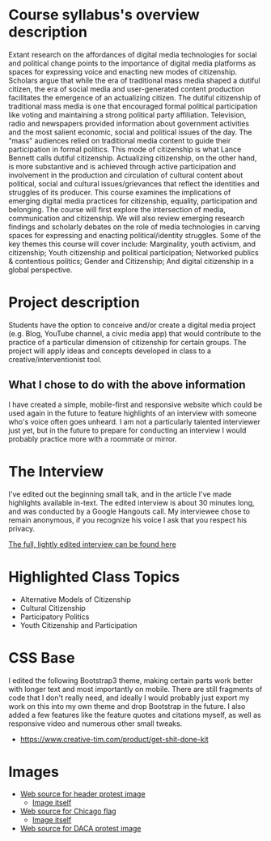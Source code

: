 # Course syllabus's overview description
Extant research on the affordances of digital media technologies for social and political change points to the importance of digital media platforms as spaces for expressing voice and enacting new modes of citizenship. Scholars argue that while the era of traditional mass media shaped a dutiful citizen, the era of social media and user-generated content production facilitates the emergence of an actualizing citizen. The dutiful citizenship of traditional mass media is one that encouraged formal political participation like voting and maintaining a strong political party affiliation. Television, radio and newspapers provided information about government activities and the most salient economic, social and political issues of the day. The “mass” audiences relied on traditional media content to guide their participation in formal politics. This mode of citizenship is what Lance Bennett calls dutiful citizenship. Actualizing citizenship, on the other hand, is more substantive and is achieved through active participation and involvement in the production and circulation of cultural content about political, social and cultural issues/grievances that reflect the identities and struggles of its producer.
This course examines the implications of emerging digital media practices for citizenship, equality, participation and belonging. The course will first explore the intersection of media, communication and citizenship. We will also review emerging research findings and scholarly debates on the role of media technologies in carving spaces for expressing and enacting political/identity struggles. Some of the key themes this course will cover include: Marginality, youth activism, and citizenship; Youth citizenship and political participation; Networked publics & contentious politics; Gender and Citizenship; And digital citizenship in a global perspective.

# Project description
Students have the option to conceive and/or create a digital media project (e.g. Blog, YouTube channel, a civic media app) that would contribute to the practice of a particular dimension of citizenship for certain groups. The project will apply ideas and concepts developed in class to a creative/interventionist tool.

## What I chose to do with the above information
I have created a simple, mobile-first and responsive website which could be used again in the future to feature highlights of an interview with someone who's voice often goes unheard. I am not a particularly talented interviewer just yet, but in the future to prepare for conducting an interview I would probably practice more with a roommate or mirror.

# The Interview
I've edited out the beginning small talk, and in the article I've made highlights available in-text. The edited interview is about 30 minutes long, and was conducted by a Google Hangouts call. My interviewee chose to remain anonymous, if you recognize his voice I ask that you respect his privacy.

[The full, lightly edited interview can be found here](https://drive.google.com/file/d/11sC-8WNtouEPK8r_69VMyAnWWrWhIWp0/view?usp=sharing)

# Highlighted Class Topics
* Alternative Models of Citizenship
* Cultural Citizenship
* Participatory Politics
* Youth Citizenship and Participation

# CSS Base
I edited the following Bootstrap3 theme, making certain parts work better with longer text and most importantly on mobile. There are still fragments of code that I don't really need, and ideally I would probably just export my work on this into my own theme and drop Bootstrap in the future. I also added a few features like the feature quotes and citations myself, as well as responsive video and numerous other small tweaks.
* https://www.creative-tim.com/product/get-shit-done-kit

# Images
* [Web source for header protest image](https://news.vice.com/article/asking-for-protests-to-stop-after-nypd-killings-is-standing-on-the-wrong-side-of-history)
  * [Image itself](https://news-images.vice.com/images/articles/meta/2014/12/22/calling-for-protests-to-stop-after-nypd-killings-is-to-stand-on-the-wrong-side-of-history-1419290058.jpg?crop=1xw:0.43567251461988304xh;0xw,0.30701754385964913xh&resize=2000:*&output-format=image/jpeg&output-quality=75)
* [Web source for Chicago flag](https://www.csmithchicago.com/chicago/)
  * [Image itself](https://static1.squarespace.com/static/58fa6c0146c3c493b8943525/58fa769f6a49637db3027281/58fe1de95016e131e6ca28e0/1493048812596/IMG_9135.jpg?format=750w)
* [Web source for DACA protest image](https://commons.wikimedia.org/wiki/File:DACA_protest_at_Trump_Tower_(52637).jpg)
